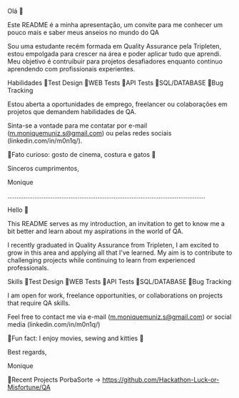 Olá 👋

Este README é a minha apresentação, um convite para me conhecer um pouco mais e saber meus anseios no mundo do QA

Sou uma estudante recém formada em Quality Assurance pela Tripleten, estou empolgada para crescer na área e poder aplicar tudo que aprendi. Meu objetivo é contruibuir para projetos desafiadores enquanto continuo aprendendo com profissionais experientes.

Habilidades 🌱Test Design 🌱WEB Tests 🌱API Tests 🌱SQL/DATABASE 🌱Bug Tracking

Estou aberta a oportunidades de emprego, freelancer ou colaborações em projetos que demandem habilidades de QA.

Sinta-se a vontade para me contatar por e-mail (m.moniquemuniz.s@gmail.com) ou pelas redes sociais (linkedin.com/in/m0n1q/).

🌈Fato curioso: gosto de cinema, costura e gatos 🥰

Sinceros cumprimentos,

Monique

..............................................................................................................

Hello 👋

This README serves as my introduction, an invitation to get to know me a bit better and learn about my aspirations in the world of QA.

I recently graduated in Quality Assurance from Tripleten, I am excited to grow in this area and applying all that I've learned. My aim is to contribute to challenging projects while continuing to learn from experienced professionals.

Skills 🌱Test Design 🌱WEB Tests 🌱API Tests 🌱SQL/DATABASE 🌱Bug Tracking

I am open for work, freelance opportunities, or collaborations on projects that require QA skills.

Feel free to contact me via e-mail (m.moniquemuniz.s@gmail.com) or social media (linkedin.com/in/m0n1q/)

🌈Fun fact: I enjoy movies, sewing and kitties 🥰

Best regards,

Monique

🐾Recent Projects PorbaSorte -> https://github.com/Hackathon-Luck-or-Misfortune/QA
